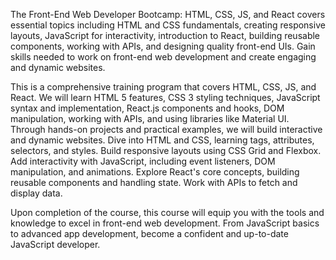 The Front-End Web Developer Bootcamp: HTML, CSS, JS, and React covers essential topics including HTML and CSS fundamentals, creating responsive layouts, JavaScript for interactivity, introduction to React, building reusable components, working with APIs, and designing quality front-end UIs. Gain skills needed to work on front-end web development and create engaging and dynamic websites.

This is a comprehensive training program that covers HTML, CSS, JS, and React. We will learn HTML 5 features, CSS 3 styling techniques, JavaScript syntax and implementation, React.js components and hooks, DOM manipulation, working with APIs, and using libraries like Material UI. Through hands-on projects and practical examples, we will build interactive and dynamic websites. Dive into HTML and CSS, learning tags, attributes, selectors, and styles. Build responsive layouts using CSS Grid and Flexbox. Add interactivity with JavaScript, including event listeners, DOM manipulation, and animations. Explore React's core concepts, building reusable components and handling state. Work with APIs to fetch and display data.

Upon completion of the course, this course will equip you with the tools and knowledge to excel in front-end web development. From JavaScript basics to advanced app development, become a confident and up-to-date JavaScript developer.

